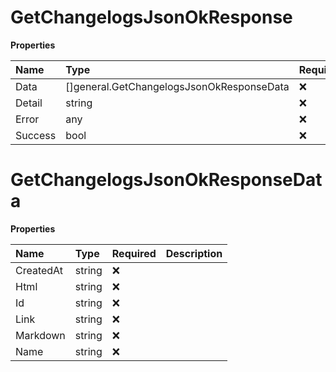 # GetChangelogsJsonOkResponse

**Properties**

| Name    | Type                                      | Required | Description |
| :------ | :---------------------------------------- | :------- | :---------- |
| Data    | []general.GetChangelogsJsonOkResponseData | ❌       |             |
| Detail  | string                                    | ❌       |             |
| Error   | any                                       | ❌       |             |
| Success | bool                                      | ❌       |             |

# GetChangelogsJsonOkResponseData

**Properties**

| Name      | Type   | Required | Description |
| :-------- | :----- | :------- | :---------- |
| CreatedAt | string | ❌       |             |
| Html      | string | ❌       |             |
| Id        | string | ❌       |             |
| Link      | string | ❌       |             |
| Markdown  | string | ❌       |             |
| Name      | string | ❌       |             |
